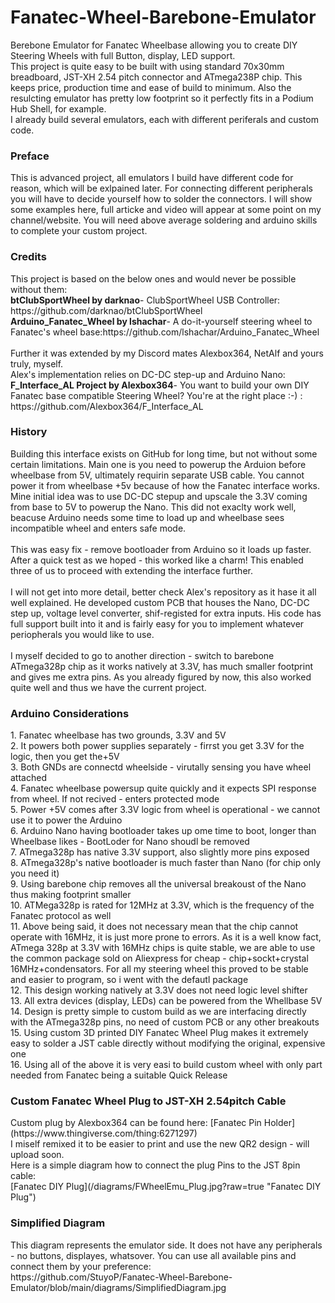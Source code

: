 # Fanatec-Wheel-Barebone-Emulator
Berebone Emulator for Fanatec Wheelbase allowing you to create DIY Steering Wheels with full Button, display, LED support.<br />
This project is quite easy to be built with using standard 70x30mm breadboard, JST-XH 2.54 pitch connector and ATmega238P chip. This keeps price, production time and ease of build to minimum. Also the resulcting emulator has pretty low footprint so it perfectly fits in a Podium Hub Shell, for example.<br />
I already build several emulators, each with different periferals and custom code.<br />

<h3>Preface</h3>
This is advanced project, all emulators I build have different code for reason, which will be exlpained later. For connecting different peripherals you will have to decide yourself how to solder the connectors. I will show some examples here, full articke and video will appear at some point on my channel/website. You will need above average soldering and arduino skills to complete your custom project.

<h3>Credits</h3>
This project is based on the below ones and would never be possible without them:<br />
<strong>btClubSportWheel by darknao</strong>- ClubSportWheel USB Controller: https://github.com/darknao/btClubSportWheel<br />
<strong>Arduino_Fanatec_Wheel by lshachar</strong>- A do-it-yourself steering wheel to Fanatec's wheel base:https://github.com/lshachar/Arduino_Fanatec_Wheel<br />
<br />
Further it was extended by my Discord mates Alexbox364, NetAlf and yours truly, myself. <br />
Alex's implementation relies on DC-DC step-up and Arduino Nano:<br />
<strong>F_Interface_AL Project by Alexbox364</strong>- You want to build your own DIY Fanatec base compatible Steering Wheel? You're at the right place :-) : https://github.com/Alexbox364/F_Interface_AL</br>

<h3>History</h3>
Building this interface exists on GitHub for long time, but not without some certain limitations. Main one is you need to powerup the Arduion before wheelbase from 5V, ultimately requirin separate USB cable. You cannot power it from wheelbase +5v because of how the Fanatec interface works. </b>
Mine initial idea was to use DC-DC stepup and upscale the 3.3V coming from base to 5V to powerup the Nano. This did not exaclty work well, beacuse Arduino needs some time to load up and wheelbase sees incompatible wheel and enters  safe mode.</br>
</br>
This was easy fix - remove bootloader from Arduino so it loads up faster. After a quick test as we hoped - this worked like a charm! This enabled three of us to proceed with extending the interface further.</br></br>
I will not get into more detail, better check Alex's repository as it hase it all well explained. He developed custom PCB that houses the Nano, DC-DC step up, voltage level converter, shif-registed for extra inputs. His code has full support built into it and is fairly easy for you to implement whatever periopherals you would like to use.</br></br>
I myself decided to go to another direction - switch to barebone ATmega328p chip as it works natively at 3.3V, has much smaller footprint and gives me extra pins. As you already figured by now, this also worked quite well and thus we have the current project.<br>

<h3>Arduino Considerations</h3>
1. Fanatec wheelbase has two grounds, 3.3V and 5V<br>
2. It powers both power supplies separately - firrst you get 3.3V for the logic, then you get the+5V<br>
3. Both GNDs are connectd wheelside - virutally sensing you have wheel attached<br>
4. Fanatec wheelbase powersup quite quickly and it expects SPI response from wheel. If not recived - enters protected mode<br>
5. Power +5V comes after 3.3V logic from wheel is operational - we cannot use it to power the Arduino<br>
6. Arduino Nano having bootloader takes up ome time to boot, longer than Wheelbase likes - BootLoder for Nano shoudl be removed<br>
7. ATmega328p has native 3.3V support, also slightly more pins exposed<br>
8. ATmega328p's native bootloader is much faster than Nano (for chip only you need it)<br>
9. Using barebone chip removes all the universal breakoust of the Nano thus making footprint smaller<br>
10. ATMega328p is rated for 12MHz at 3.3V, which is the frequency of the Fanatec protocol as well<br>
11. Above being said, it does not necessary mean that the chip cannot operate with 16MHz, it is just more prone to errors. As it is a well know fact, ATmega 328p at 3.3V with 16MHz chips is quite stable, we are able to use the common package sold on Aliexpress for cheap - chip+sockt+crystal 16MHz+condensators. For all my steering wheel this proved to be stable and easier to program, so i went with the defautl package<br>
12. This design working natively at 3.3V does not need logic level shifter<br>
13. All extra devices (display, LEDs) can be powered from the Whellbase 5V<br>
14. Design is pretty simple to custom build as we are interfacing directly with the ATmega328p pins, no need of custom PCB or any other breakouts<br>
15. Using custom 3D printed DIY Fanatec Wheel Plug makes it extremely easy to solder a JST cable directly without modifying the original, expensive one<br>
16. Using all of the above it is very easi to build custom wheel with only part needed from Fanatec being a suitable Quick Release<br>

<h3>Custom Fanatec Wheel Plug to JST-XH 2.54pitch Cable</h3>
Custom plug by Alexbox364 can be found here: [Fanatec Pin Holder](https://www.thingiverse.com/thing:6271297)<br />
I miself remixed it to be easier to print and use the new QR2 design - will upload soon.<br />
Here is a simple diagram how to connect the plug Pins to the JST 8pin cable:<br />
[Fanatec DIY Plug](/diagrams/FWheelEmu_Plug.jpg?raw=true "Fanatec DIY Plug")

<h3>Simplified Diagram</h3>
This diagram represents the emulator side. It does not have any peripherals - no buttons, displayes, whatsover. You can use all available pins and connect them by your preference:<br />
https://github.com/StuyoP/Fanatec-Wheel-Barebone-Emulator/blob/main/diagrams/SimplifiedDiagram.jpg



